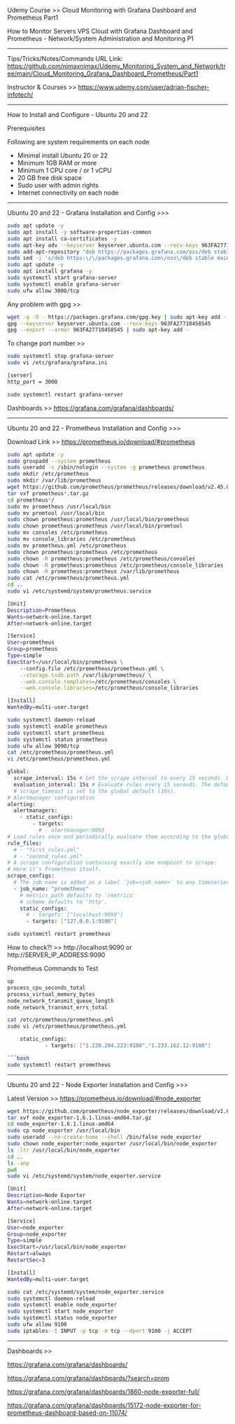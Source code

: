 


Udemy Course >> Cloud Monitoring with Grafana Dashboard and Prometheus Part1

How to Monitor Servers VPS Cloud with Grafana Dashboard and Prometheus - Network/System Administration and Monitoring P1


**********

Tips/Tricks/Notes/Commands URL Link: https://github.com/nimaxnimax/Udemy_Monitoring_System_and_Network/tree/main/Cloud_Monitoring_Grafana_Dashboard_Prometheus/Part1

Instructor & Courses >> https://www.udemy.com/user/adrian-fischer-infotech/


**********

How to Install and Configure - Ubuntu 20 and 22

Prerequisites

Following are system requirements on each node
- Minimal install Ubuntu 20 or 22
- Minimum 1GB RAM or more
- Minimum 1 CPU core / or 1 vCPU
- 20 GB free disk space
- Sudo user with admin rights
- Internet connectivity on each node


**********

Ubuntu 20 and 22 - Grafana Installation and Config >>>

```bash
sudo apt update -y
sudo apt install -y software-properties-common
sudo apt install ca-certificates -y
sudo apt-key adv --keyserver keyserver.ubuntu.com --recv-keys 963FA27710458545
sudo add-apt-repository "deb https://packages.grafana.com/oss/deb stable main"
sudo sed -i 's/deb https:\/\/packages.grafana.com\/oss\/deb stable main/deb [arch=amd64] https:\/\/packages.grafana.com\/oss\/deb stable main/' /etc/apt/sources.list
sudo apt update -y
sudo apt install grafana -y
sudo systemctl start grafana-server
sudo systemctl enable grafana-server
sudo ufw allow 3000/tcp
```

Any problem with gpg >>

```bash
wget -q -O - https://packages.grafana.com/gpg.key | sudo apt-key add -
gpg --keyserver keyserver.ubuntu.com --recv-keys 963FA27710458545
gpg --export --armor 963FA27710458545 | sudo apt-key add -
```

To change port number >>

```bash
sudo systemctl stop grafana-server
sudo vi /etc/grafana/grafana.ini
```

```bash
[server]
http_port = 3000
```

```bash
sudo systemctl restart grafana-server
```

Dashboards >> 
https://grafana.com/grafana/dashboards/


**********

Ubuntu 20 and 22 - Prometheus Installation and Config >>>

Download Link >> 
https://prometheus.io/download/#prometheus


```bash
sudo apt update -y
sudo groupadd --system prometheus
sudo useradd -s /sbin/nologin --system -g prometheus prometheus
sudo mkdir /etc/prometheus
sudo mkdir /var/lib/prometheus
wget https://github.com/prometheus/prometheus/releases/download/v2.45.0/prometheus-2.45.0.linux-amd64.tar.gz
tar vxf prometheus*.tar.gz
cd prometheus*/
sudo mv prometheus /usr/local/bin
sudo mv promtool /usr/local/bin
sudo chown prometheus:prometheus /usr/local/bin/prometheus
sudo chown prometheus:prometheus /usr/local/bin/promtool
sudo mv consoles /etc/prometheus
sudo mv console_libraries /etc/prometheus
sudo mv prometheus.yml /etc/prometheus
sudo chown prometheus:prometheus /etc/prometheus
sudo chown -R prometheus:prometheus /etc/prometheus/consoles
sudo chown -R prometheus:prometheus /etc/prometheus/console_libraries
sudo chown -R prometheus:prometheus /var/lib/prometheus
sudo cat /etc/prometheus/prometheus.yml
cd ..
sudo vi /etc/systemd/system/prometheus.service
```

```bash
[Unit]
Description=Prometheus
Wants=network-online.target
After=network-online.target

[Service]
User=prometheus
Group=prometheus
Type=simple
ExecStart=/usr/local/bin/prometheus \
    --config.file /etc/prometheus/prometheus.yml \
    --storage.tsdb.path /var/lib/prometheus/ \
    --web.console.templates=/etc/prometheus/consoles \
    --web.console.libraries=/etc/prometheus/console_libraries

[Install]
WantedBy=multi-user.target
```

```bash
sudo systemctl daemon-reload
sudo systemctl enable prometheus
sudo systemctl start prometheus
sudo systemctl status prometheus
sudo ufw allow 9090/tcp
cat /etc/prometheus/prometheus.yml
vi /etc/prometheus/prometheus.yml
```

```bash
global:
  scrape_interval: 15s # Set the scrape interval to every 15 seconds. Default is every 1 minute.
  evaluation_interval: 15s # Evaluate rules every 15 seconds. The default is every 1 minute.
  # scrape_timeout is set to the global default (10s).
# Alertmanager configuration
alerting:
  alertmanagers:
    - static_configs:
        - targets:
          # - alertmanager:9093
# Load rules once and periodically evaluate them according to the global 'evaluation_interval'.
rule_files:
  # - "first_rules.yml"
  # - "second_rules.yml"
# A scrape configuration containing exactly one endpoint to scrape:
# Here it's Prometheus itself.
scrape_configs:
  # The job name is added as a label `job=<job_name>` to any timeseries scraped from this config.
  - job_name: "prometheus"
    # metrics_path defaults to '/metrics'
    # scheme defaults to 'http'.
    static_configs:
      # - targets: ["localhost:9090"]
      - targets: ["127.0.0.1:9100"]
```

```bash
sudo systemctl restart prometheus
```
How to check?! >> http://localhost:9090 or http://SERVER_IP_ADDRESS:9090

Prometheus Commands to Test

```bash
up
process_cpu_seconds_total
process_virtual_memory_bytes
node_network_transmit_queue_length
node_network_transmit_errs_total
```

```bash
cat /etc/prometheus/prometheus.yml
sudo vi /etc/prometheus/prometheus.yml
```

```bash
    static_configs:
            - targets: ["1.220.204.223:9100","1.233.162.12:9100"]

```bash
sudo systemctl restart prometheus
```


**********

Ubuntu 20 and 22 - Node Exporter Installation and Config >>>

Latest Version >> 
https://prometheus.io/download/#node_exporter

```bash
wget https://github.com/prometheus/node_exporter/releases/download/v1.6.1/node_exporter-1.6.1.linux-amd64.tar.gz
tar xvf node_exporter-1.6.1.linux-amd64.tar.gz
cd node_exporter-1.6.1.linux-amd64
sudo cp node_exporter /usr/local/bin
sudo useradd --no-create-home --shell /bin/false node_exporter
sudo chown node_exporter:node_exporter /usr/local/bin/node_exporter
ls -ltr /usr/local/bin/node_exporter
cd ..
ls -anp
pwd 
sudo vi /etc/systemd/system/node_exporter.service
```

```bash
[Unit]
Description=Node Exporter
Wants=network-online.target
After=network-online.target

[Service]
User=node_exporter
Group=node_exporter
Type=simple
ExecStart=/usr/local/bin/node_exporter
Restart=always
RestartSec=3

[Install]
WantedBy=multi-user.target
```

```bash
sudo cat /etc/systemd/system/node_exporter.service
sudo systemctl daemon-reload
sudo systemctl enable node_exporter
sudo systemctl start node_exporter
sudo systemctl status node_exporter
sudo ufw allow 9100
sudo iptables -I INPUT -p tcp -m tcp --dport 9100 -j ACCEPT
```


**********

Dashboards >> 

https://grafana.com/grafana/dashboards/

https://grafana.com/grafana/dashboards/?search=prom

https://grafana.com/grafana/dashboards/1860-node-exporter-full/

https://grafana.com/grafana/dashboards/15172-node-exporter-for-prometheus-dashboard-based-on-11074/


